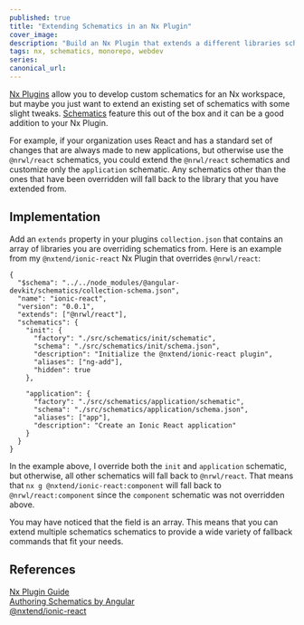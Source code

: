 ```yaml
---
published: true
title: "Extending Schematics in an Nx Plugin"
cover_image:
description: "Build an Nx Plugin that extends a different libraries schematics"
tags: nx, schematics, monorepo, webdev
series:
canonical_url:
---
```


[Nx Plugins](https://nx.dev/nx-community) allow you to develop custom schematics for an Nx workspace, but maybe you just want to extend an existing set of schematics with some slight tweaks. [Schematics](https://angular.io/guide/schematics-authoring) feature this out of the box and it can be a good addition to your Nx Plugin.

For example, if your organization uses React and has a standard set of changes that are always made to new applications, but otherwise use the `@nrwl/react` schematics, you could extend the `@nrwl/react` schematics and customize only the `application` schematic. Any schematics other than the ones that have been overridden will fall back to the library that you have extended from.

## Implementation

Add an `extends` property in your plugins `collection.json` that contains an array of libraries you are overriding schematics from. Here is an example from my `@nxtend/ionic-react` Nx Plugin that overrides `@nrwl/react`:

```
{
  "$schema": "../../node_modules/@angular-devkit/schematics/collection-schema.json",
  "name": "ionic-react",
  "version": "0.0.1",
  "extends": ["@nrwl/react"],
  "schematics": {
    "init": {
      "factory": "./src/schematics/init/schematic",
      "schema": "./src/schematics/init/schema.json",
      "description": "Initialize the @nxtend/ionic-react plugin",
      "aliases": ["ng-add"],
      "hidden": true
    },

    "application": {
      "factory": "./src/schematics/application/schematic",
      "schema": "./src/schematics/application/schema.json",
      "aliases": ["app"],
      "description": "Create an Ionic React application"
    }
  }
}
```

In the example above, I override both the `init` and `application` schematic, but otherwise, all other schematics will fall back to `@nrwl/react`. That means that `nx g @nxtend/ionic-react:component` will fall back to `@nrwl/react:component` since the `component` schematic was not overridden above.

You may have noticed that the field is an array. This means that you can extend multiple schematics schematics to provide a wide variety of fallback commands that fit your needs.

## References

[Nx Plugin Guide](https://nx.dev/react/plugins/nx-plugin/overview)<br>
[Authoring Schematics by Angular](https://angular.io/guide/schematics-authoring)<br>
[@nxtend/ionic-react](https://github.com/devinshoemaker/nxtend/tree/master/libs/ionic-react)
